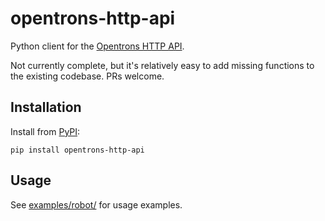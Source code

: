 # opentrons-http-api

Python client for the [Opentrons HTTP API](https://github.com/Opentrons/opentrons-integration-tools/tree/main/http-api).

Not currently complete, but it's relatively easy to add missing functions to the existing codebase. PRs welcome.

## Installation

Install from [PyPI](https://pypi.org/project/opentrons-http-api/):

```shell
pip install opentrons-http-api
```

## Usage

See [examples/robot/](examples/robot/) for usage examples.
